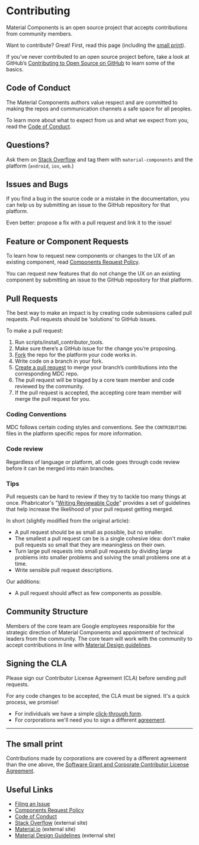 
# Contributing

Material Components is an open source project that accepts contributions from community members.

Want to contribute? Great! First, read this page (including the [small print](#the-small-print)).

If you’ve never contributed to an open source project before, take a look at GitHub’s [Contributing to Open Source on GitHub](https://guides.github.com/activities/contributing-to-open-source/) to learn some of the basics.


## Code of Conduct

The Material Components authors value respect and are committed to making the repos and communication channels a safe space for all peoples.

To learn more about what to expect from us and what we expect from you, read the [Code of Conduct](CODE_OF_CONDUCT.md).


## Questions?

Ask them on [Stack Overflow](http://stackoverflow.com/questions/tagged/material-components) and tag them with `material-components` and the platform (`android`, `ios`, `web`.)


## Issues and Bugs

If you find a bug in the source code or a mistake in the documentation, you can help us by
submitting an issue to the GitHub repository for that platform.

Even better: propose a fix with a pull request and link it to the issue!


## Feature or Component Requests

To learn how to request new components or changes to the UX of an existing component, read [Components Request Policy](COMPONENTS_REQUEST_POLICY.md).

You can request new features that do not change the UX on an existing component by submitting an issue to the GitHub repository for that platform.


## Pull Requests

The best way to make an impact is by creating code submissions called pull requests. Pull requests should be ‘solutions’ to GitHub issues.

To make a pull request:

1. Run scripts/install_contributor_tools.
1. Make sure there’s a GitHub issue for the change you’re proposing.
1. [Fork](https://help.github.com/articles/fork-a-repo/) the repo for the platform your code works in.
1. Write code on a branch in your fork.
1. [Create a pull request](https://help.github.com/articles/creating-a-pull-request/) to merge your branch’s contributions into the corresponding MDC repo.
1. The pull request will be triaged by a core team member and code reviewed by the community.
1. If the pull request is accepted, the accepting core team member will merge the pull request for you.


### Coding Conventions

MDC follows certain coding styles and conventions. See the `CONTRIBUTING` files in the platform specific repos for more information.


### Code review

Regardless of language or platform, all code goes through code review before it can be merged into main branches.


### Tips

Pull requests can be hard to review if they try to tackle too many things
at once. Phabricator's "[Writing Reviewable Code](https://secure.phabricator.com/book/phabflavor/article/writing_reviewable_code/)"
provides a set of guidelines that help increase the likelihood of your pull request getting merged.

In short (slightly modified from the original article):

- A pull request should be as small as possible, but no smaller.
- The smallest a pull request can be is a single cohesive idea: don't make pull requests so small that they are meaningless on their own.
- Turn large pull requests into small pull requests by dividing large problems into smaller problems and solving the small problems one at a time.
- Write sensible pull request descriptions.

Our additions:

- A pull request should affect as few components as possible.


## Community Structure

Members of the core team are Google employees responsible for the strategic direction of Material Components and appointment of technical leaders from the community. The core team will work with the community to accept contributions in line with [Material Design
guidelines](http://material.google.com).


## Signing the CLA

Please sign our Contributor License Agreement (CLA) before sending pull requests.

For any code changes to be accepted, the CLA must be signed. It's a quick process, we promise!

- For individuals we have a simple [click-through form](http://code.google.com/legal/individual-cla-v1.0.html).
- For corporations we'll need you to sign a different [agreement](http://code.google.com/legal/corporate-cla-v1.0.html).

- - -

## The small print

Contributions made by corporations are covered by a different agreement than the one above, the [Software Grant and Corporate Contributor License Agreement](https://cla.developers.google.com/about/google-corporate).


## Useful Links
- [Filing an Issue](ISSUE_TEMPLATE.md)
- [Components Request Policy](COMPONENTS_REQUEST_POLICY.md)
- [Code of Conduct](CODE_OF_CONDUCT.md)
- [Stack Overflow](https://www.stackoverflow.com/questions/tagged/material-components) (external site)
- [Material.io](https://www.material.io) (external site)
- [Material Design Guidelines](https://material.google.com) (external site)
